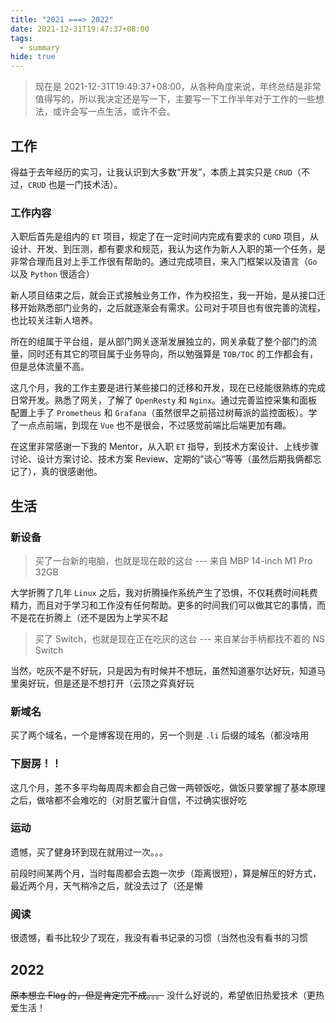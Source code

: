```yaml
---
title: "2021 ===> 2022"
date: 2021-12-31T19:47:37+08:00
tags:
  - summary
hide: true
---
```


> 现在是 2021-12-31T19:49:37+08:00，从各种角度来说，年终总结是非常值得写的，所以我决定还是写一下，主要写一下工作半年对于工作的一些想法，或许会写一点生活，或许不会。

<!--more--> 
## 工作
得益于去年经历的实习，让我认识到大多数“开发”，本质上其实只是 `CRUD`（不过，`CRUD` 也是一门技术活）。

### 工作内容
入职后首先是组内的 `ET` 项目，规定了在一定时间内完成有要求的 `CURD` 项目，从设计、开发、到压测，都有要求和规范，我认为这作为新人入职的第一个任务，是非常合理而且对上手工作很有帮助的。通过完成项目，来入门框架以及语言（`Go` 以及 `Python` 很适合）

新人项目结束之后，就会正式接触业务工作，作为校招生，我一开始，是从接口迁移开始熟悉部门业务的，之后就逐渐会有需求。公司对于项目也有很完善的流程，也比较关注新人培养。

所在的组属于平台组，是从部门网关逐渐发展独立的，网关承载了整个部门的流量，同时还有其它的项目属于业务导向，所以勉强算是 `TOB/TOC` 的工作都会有，但是总体流量不高。

这几个月，我的工作主要是进行某些接口的迁移和开发，现在已经能很熟练的完成日常开发。熟悉了网关，了解了 `OpenResty` 和 `Nginx`。通过完善监控采集和面板配置上手了 `Prometheus` 和 `Grafana`（虽然很早之前搭过树莓派的监控面板）。学了一点点前端，到现在 `Vue` 也不是很会，不过感觉前端比后端更加有趣。

在这里非常感谢一下我的 Mentor，从入职 `ET` 指导，到技术方案设计、上线步骤讨论、设计方案讨论、技术方案 Review、定期的”谈心“等等（虽然后期我俩都忘记了），真的很感谢他。
## 生活

### 新设备
> 买了一台新的电脑，也就是现在敲的这台 --- 来自 MBP 14-inch M1 Pro 32GB

大学折腾了几年 `Linux` 之后，我对折腾操作系统产生了恐惧，不仅耗费时间耗费精力，而且对于学习和工作没有任何帮助。更多的时间我们可以做其它的事情，而不是花在折腾上（还不是因为上学买不起

> 买了 Switch，也就是现在正在吃灰的这台 --- 来自某台手柄都找不着的 NS Switch

当然，吃灰不是不好玩，只是因为有时候并不想玩，虽然知道塞尔达好玩，知道马里奥好玩，但是还是不想打开（云顶之弈真好玩

### 新域名
买了两个域名，一个是博客现在用的，另一个则是 `.li` 后缀的域名（都没啥用

### 下厨房！！
这几个月，差不多平均每周周末都会自己做一两顿饭吃，做饭只要掌握了基本原理之后，做啥都不会难吃的（对厨艺蜜汁自信，不过确实很好吃

### 运动
遗憾，买了健身环到现在就用过一次。。。

前段时间某两个月，当时每周都会去跑一次步（距离很短），算是解压的好方式，最近两个月，天气稍冷之后，就没去过了（还是懒

### 阅读
很遗憾，看书比较少了现在，我没有看书记录的习惯（当然也没有看书的习惯

## 2022
~~原本想立 Flag 的，但是肯定完不成。。。~~
没什么好说的，希望依旧热爱技术（更热爱生活！

